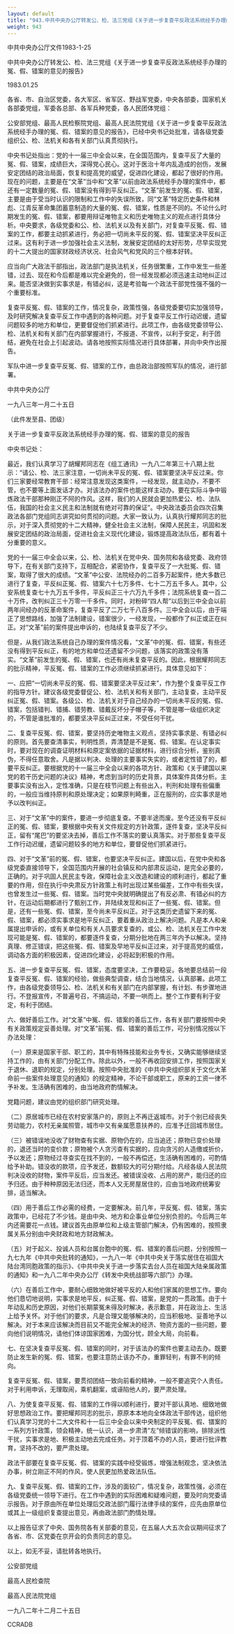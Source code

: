 ```yaml
---
layout: default
title: "943.中共中央办公厅转发公、检、法三党组《关于进一步复查平反政法系统经手办理的冤、假、错案的意见的报告》"
weight: 943
---
```


中共中央办公厅文件1983-1-25

中共中央办公厅转发公、检、法三党组《关于进一步复查平反政法系统经手办理的冤、假、错案的意见的报告》

1983.01.25

各省、市、自治区党委，各大军区、省军区、野战军党委，中央各部委，国家机关各部委党组，军委各总部、各军兵种党委，各人民团体党组：

公安部党组、最高人民检察院党组、最高人民法院党组《关于进一步复查平反政法系统经手办理的冤、假、错案的意见的报告》，已经中央书记处批准，请各级党委组织公、检、法机关和各有关部门认真贯彻执行。

中央书记处指出：党的十一届三中全会以来，在全国范围内，复查平反了大量的冤、假、错案，成绩巨大，深得党心民心。这对于医治十年内乱造成的创伤，发展安定团结的政治局面，恢复和提高党的威望，促进四化建设，都起了很好的作用。现在的问题，主要是在“文革”当中和“文革”以前由政法系统经手办理的案件中，都还有一定数量的冤、假、错案没有得到平反纠正。“文革”前发生的冤、假、错案，主要是由于受当时认识的限制和工作中的失误所致，同“文革”特定历史条件和林彪、江青反革命集团蓄意制造的大量的冤、假、错案，性质是不同的。不论什么时期发生的冤、假、错案，都要用辩证唯物主义和历史唯物主义的观点进行具体分析。中央要求，各级党委和公、检、法机关以及有关部门，对复查平反冤、假、错案的工作，都要主动抓紧进行，务必把一切尚未平反的冤、假、错案坚决平反纠正过来。这有利于进一步加强社会主义法制，发展安定团结的太好形势，尽早实现党的十二大提出的国家财政经济状况、社会风气和党风的三个根本好转。

应当向广大政法干部指出，政法部门是执法机关，任务很繁重，工作中发生一些差错，过去、现在和今后都是难以完全避免的，但一经发现都必须迅速主动地纠正过来。能否坚决做到实事求是，有错必纠，这是考验每一个政法干部党性强不强的一个重要标准。

复查平反冤、假、错案的工作，情况复杂，政策性强，各级党委要切实加强领导，及时研究解决复查平反工作中遇到的各种问题。对于复查平反工作行动迟缓，遗留问题较多的地方和单位，更要督促他们抓紧进行。此项工作，由各级党委领导公、检、法机关和有关部门在内部掌握进行，不报道、不宣传，以利于安定，利于团结，避免在社会上引起波动。请各地按照实际情况进行具体部署，并向中央作出报告。

军队中进一步复查平反冤、假、错案的工作，由总政治部按照军队的情况，进行部署。

中共中央办公厅

一九八三年一月二十五日

（此件发至县、团级）

关于进一步复查平反政法系统经手办理的冤、假、错案的意见的报告

中央书记处：

最近，我们认真学习了胡耀邦同志在《组工通讯》一九八二年第三十八期上批示：“请公、检、法三家注意，一切尚未平反的冤、假、错案要坚决平反过来。你们三家要经常教育干部：经常注意发现这类案件，一经发现，就主动办，不要不管，也不要等上面发话才办。对该法办的案件也能这样主动办。要在实际斗争中锻炼政法干部那种刚正不阿的作风。这样，我们的人民就会更加热爱公、检、法队伍，我国的社会主义民主和法制就有绝对可靠的保证”。中央政法委员会四次召集政法各部门党组同志讲究如何贯彻的问题。大家一致认为，认真执行耀邦同志的批示，对于深入贯彻党的十二大精神，健全社会主义法制，保障人民民主，巩固和发展安定团结的政治局面，促进社会主义现代化建设，锻炼提高政法队伍，都有着十分重要的意义。

党的十一届三中全会以来，公、检、法机关在党中央、国务院和各级党委、政府领导下，在有关部门支持下，互相配合，紧密协作，复查平反了一大批冤、假、错案，取得了很大的成绩。“文革”中公安、法院经办的二百多万起案件，绝大多数已进行了复查，平反纠正冤、假、错案六十七万多件、七十二万五千多人。其中，公安系统复查七十九万五千多件，平反纠正三十六万九千多件；法院系统复查一百二十万件，改判纠正三十万零一千多件。同时，对粉碎“四人帮”以后到三中全会以前两年间经办的反革命案件，复查平反了二万七千八百多件。三中全会以后，由于端正了思想路线，加强了法制建设，错案很少，一经发现，一般都作了纠正或正在纠正。对“文革”前的案件提出申诉的，也陆续复查平反了不少。

但是，从我们政法系统自己办理的案件情况看，“文革”中的冤、假、错案，有些还没有得到平反纠正，有的地方和单位还遗留不少问题，该落实的政策没有落实。“文革”前发生的冤、假、错案，也还有尚未复查平反的。因此，根据耀邦同志的批示精神，平反冤、假、错案的工作必须继续抓紧进行。具体意见如下：

一、应把“一切尚未平反的冤、假、错案要坚决平反过来”，作为整个复查平反工作的指导方针。建议各级党委督促公、检、法机关和有关部门，主动复查，主动平反纠正冤、假、错案。各级公、检、法机关对于自己经办的一切尚未平反的冤、假、错案，包括错判、错捕、错劳教、错戴反坏分子帽子等，不管是哪一级组织决定的，不管是谁批准的，都要坚决平反纠正过来，不受任何干扰。

二、复查平反冤、假、错案，要坚持历史唯物主义观点，坚持实事求是、有错必纠的原则。首先要查清事实，判明性质，弄清楚是不是冤、假、错案。在认定事实时，要对现在的调查证明材料和原定案依据的证据材料，进行综合分析，鉴别真伪，不得任意取舍。凡是据以判决、处理的主要事实失实的，或者定性错了的，都要平反纠正。要根据党的十一届三中全会以来的各项方针、政策和《关于建国以来党的若干历史问题的决议》精神，考虑到当时的历史背景，具体案件具体分析。主要事实没有出入，定性准确，只是在枝节问题上有些出入，判刑和处理有些偏重的，一般应当维持原判和原处理决定；如果原判畸重，正在服刑的，应实事求是地予以改判纠正。

三、对于“文革”中的案件，要进一步彻底复查。不要半途而废。至今还没有平反纠正的冤、假、错案，要根据中央有关文件规定的方针政策，逐件复查，坚决平反纠正，留有“尾巴”的要坚决去掉，善后工作不落实的要认真落实。对于那些复查平反工作行动迟缓，遗留问题较多的地方和单位，要督促他们抓紧进行。

四、对于“文革”前的冤、假、错案，也要坚决平反纠正。建国以后，在党中央和各级党委直接领导下，全国范围内开展的社会镇反和内部肃反运动，是完全必要的，正确的。对于巩固人民民主专政，保障社会主义改造和建设的顺利进行，都起了重要的作用，但在执行中央肃反方针政策上有时出现过某些偏差，工作中有些失误，也曾发生过一些冤、假、错案。当时党中央就明确提出了有反必肃、有错必纠的方针，在运动后期都进行了甄别工作，并陆续发现和纠正了一些冤、假、错案。但是，还有一些冤、假、错案，至今尚未平反纠正。对于这类历史遗留下来的冤、假、错案，都必须实事求是地平反纠正，要着重从政治上解决问题。凡是本人和亲属提出申诉的，或有关单位和有关人员要求复查的，或公、检、法机关在工作中发现可能是冤、假、错案的，都要逐件复查，分期分批地在两三年内予以解决。坚持真理、修正错误，把这些冤、假、错案及早地平反纠正过来，对于提高党的威信，调动各方面的积极因素，促进四化建设，必将起到积极的作用。

五、进一步复查平反冤、假、错案，态度要坚决，工作要稳妥。各地要总结前一段复查平反冤、假、错案的经验，做些典型调查，结合当地情况，认真部署。此项工作，由各级党委领导公、检、法机关和有关部门在内部掌握，有计划、有步骤地进行。不登报宣传，不普遍号召，不搞运动，不要一哄而上。整个工作要有利于安定，有利于团结。

六、做好善后工作。对“文革”中冤、假、错案的善后工作，各有关部门要按照中央有关政策规定妥善处理。对“文革”前冤、假、错案的善后工作，可分别情况按以下办法处理：

（一）原来是国家干部、职工的，其中有特殊技能和业务专长，又确实能够继续坚持工作的，由有关部门分配工作。除此以外，一般不再收回安排工作，按照国家关于退休、退职的规定，分别处理。按照中央批准的《中共中央组织部关于文化大革命前一些案件处理意见的通知》的规定精神，不论干部或职工，原来的工资一律不予补发。生活确有困难的，由当地政府酌情解决。

党籍问题，建议由党的组织部门研究处理。

（二）原居城市已经在农村安家落户的，原则上不再迁返城市。对于个别已经丧失劳动能力，农村无亲属照管，城市中又有亲属愿意扶养的，应准予迁回城市居住。

（三）被错误地没收了财物查有实据、原物仍在的，应当追还；原物已变价处理的，退还当时的变价款；原物被个人贪污查有实据的，应向贪污的人造缴或折价，予以发还；原物经过寻查实在找不到的，一般不再偿还，生活确有困难的，可酌情给予补助。错没收的款项，应予发还，数额较大的可分期付给。凡经各级人民法院判决没收的财物，案件平反后，应当发还。被错误没收、占用的房产，能归还的应予归还。由于种种原因无法归还，而本人又无房屋居住的，应由当地政府统筹安排，适当解决。

（四）用于善后工作必需的经费，一定要解决。前几年，平反冤、假、错案，落实政策中，已经花了不少钱。是由中央、地方和企事业单位分别负担的。今后两三年内还需要花一点钱。建议首先由原单位和上级主管部门解决，仍有困难的，按照隶属关系分别由中央财政和地方财政解决。

（五）对于起义、投诚人员和台属台胞中的冤、假、错案的善后问题，分别按照一九七九年《中共中央批转的通知》，一九八一年《中共中央关于落实居住在祖国大陆台湾同胞政策的指示》、《中共中央关于进一步落实去台人员在祖国大陆亲属政策的通知》和一九八二年中央办公厅《转发中央统战部等六部门》办理。

（六）在善后工作中，要耐心细致地做好被平反的人和他们家属的思想工作。要向他们恳切地说明，实事求是地平反，纠正冤、假、错案，是党的一贯政策。由于十年动乱和历史原因，对他们长期蒙冤未得及时解决，表示歉意，并在政治上、生活上给予关怀。对于他们的要求，凡是合理又能够解决的，应当积极地、妥善地予以解决。对于本来应该解决而目前又不能完全解决的经济、物资方面的一些问题，要向他们说明情况，请他们体谅国家困难，为国分忧，顾全大局，向前看。

七、在坚决复查平反冤、假、错案的同时，对于该法办的案件也要主动去办。既要防止发生新的冤、假、错案，也要注意防止该办不办，重罪轻判，有罪不判的倾向。

复查平反冤、假、错案，要贯彻团结一致向前看的精神，一般不要追究个人责任。对于利用申诉，无理取闹，乘机翻案，或诬陷他人的，要严肃处理。

八、为使复查平反冤、假、错案的工作得以顺利进行，要对干部认真地、细致地做好思想政治工作。要把耀邦同志的批示，原原本本地向全体政法干部传达，组织他们认真学习党的十二大文件和十一后三中全会以来中央制定的平反冤、假、镨案的一系列方针政策，领会精神，统一认识，进一步肃清“左”倾错误的影响，排除派性干扰，实事求是地、积极主动地去完成任务。对于顶着不办的人员，要进行批评教育，坚持不改的，要严肃处理。

政法干部要在复查平反冤、假、错案的实践中经受锻炼，增强法制观念，坚决依法办事，树立刚正不阿的作风，使人民更加热爱政法队伍。

九、复查平反冤、假、错案的工作，涉及的面较广，情况复杂，政策性强，必须在各级党委统一领导下进行。在工作中遇到的实际困难和疑难问题，要及时向党委请示报告。对于原由所在单位处理后交政法部门履行法律手续的案件，应先由原单位或其上一级组织复查提出意见，再由政法部门酌情处理。

以上报告征求了中央、国务院各有关部委的意见，在五届人大五次会议期间征求了各省、市、区党委在京开会的负责同志的意见。

以上，如无不妥，请批转各地执行。

公安部党组

最高人民检查院

最高人民法院党组

一九八二年十二月二十五日

CCRADB

